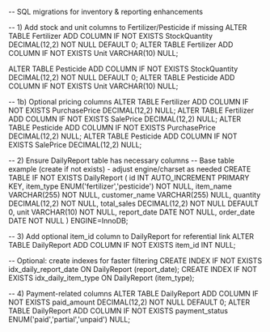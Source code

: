 -- SQL migrations for inventory & reporting enhancements

-- 1) Add stock and unit columns to Fertilizer/Pesticide if missing
ALTER TABLE Fertilizer ADD COLUMN IF NOT EXISTS StockQuantity DECIMAL(12,2) NOT NULL DEFAULT 0;
ALTER TABLE Fertilizer ADD COLUMN IF NOT EXISTS Unit VARCHAR(10) NULL;

ALTER TABLE Pesticide ADD COLUMN IF NOT EXISTS StockQuantity DECIMAL(12,2) NOT NULL DEFAULT 0;
ALTER TABLE Pesticide ADD COLUMN IF NOT EXISTS Unit VARCHAR(10) NULL;

-- 1b) Optional pricing columns
ALTER TABLE Fertilizer ADD COLUMN IF NOT EXISTS PurchasePrice DECIMAL(12,2) NULL;
ALTER TABLE Fertilizer ADD COLUMN IF NOT EXISTS SalePrice DECIMAL(12,2) NULL;
ALTER TABLE Pesticide ADD COLUMN IF NOT EXISTS PurchasePrice DECIMAL(12,2) NULL;
ALTER TABLE Pesticide ADD COLUMN IF NOT EXISTS SalePrice DECIMAL(12,2) NULL;

-- 2) Ensure DailyReport table has necessary columns
-- Base table example (create if not exists) - adjust engine/charset as needed
CREATE TABLE IF NOT EXISTS DailyReport (
  id INT AUTO_INCREMENT PRIMARY KEY,
  item_type ENUM('fertilizer','pesticide') NOT NULL,
  item_name VARCHAR(255) NOT NULL,
  customer_name VARCHAR(255) NULL,
  quantity DECIMAL(12,2) NOT NULL,
  total_sales DECIMAL(12,2) NOT NULL DEFAULT 0,
  unit VARCHAR(10) NOT NULL,
  report_date DATE NOT NULL,
  order_date DATE NOT NULL
) ENGINE=InnoDB;

-- 3) Add optional item_id column to DailyReport for referential link
ALTER TABLE DailyReport ADD COLUMN IF NOT EXISTS item_id INT NULL;

-- Optional: create indexes for faster filtering
CREATE INDEX IF NOT EXISTS idx_daily_report_date ON DailyReport (report_date);
CREATE INDEX IF NOT EXISTS idx_daily_item_type ON DailyReport (item_type);

-- 4) Payment-related columns
ALTER TABLE DailyReport ADD COLUMN IF NOT EXISTS paid_amount DECIMAL(12,2) NOT NULL DEFAULT 0;
ALTER TABLE DailyReport ADD COLUMN IF NOT EXISTS payment_status ENUM('paid','partial','unpaid') NULL;

